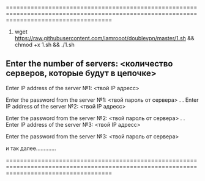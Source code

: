 ==========================================================================================================================================

1) wget https://raw.githubusercontent.com/iamrooot/doublevpn/master/1.sh && chmod +x 1.sh && ./1.sh

Enter the number of servers: <количество серверов, которые будут в цепочке>
---------------------------------
Enter IP address of the server №1:
<твой IP адресс>

Enter the password from the server №1:
<твой пароль от сервера>
.
.
Enter IP address of the server №2:
<твой IP адресс>

Enter the password from the server №2:
<твой пароль от сервера>
.
.
Enter IP address of the server №3:
<твой IP адресс>

Enter the password from the server №3:
<твой пароль от сервера>

и так далее.............

==========================================================================================================================================

